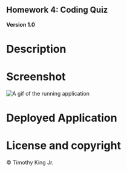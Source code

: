## Homework 4: Coding Quiz

**Version 1.0**

# Description

# Screenshot

![A gif of the running application](./Assets/Weather_Dashboard.gif)

# Deployed Application

# License and copyright

© Timothy King Jr.
